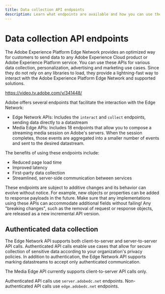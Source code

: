 ```yaml
---
title: Data collection API endpoints
description: Learn what endpoints are available and how you can use them.
---
```

# Data collection API endpoints

The Adobe Experience Platform Edge Network provides an optimized way for customers to send data to any Adobe Experience Cloud product or Adobe Experience Platform service. You can use these APIs for various data collection, personalization, advertising and marketing use cases. Since they do not rely on any libraries to load, they provide a lightning-fast way to interact with the Adobe Experience Platform Edge Network and supported solutions.

<Media slots="video"/>

<https://video.tv.adobe.com/v/341448/>

Adobe offers several endpoints that facilitate the interaction with the Edge Network:

* Edge Network APIs: Includes the `interact` and `collect` endpoints, sending data directly to a datastream
* Media Edge APIs: Includes 18 endpoints that allow you to compose a streaming media session on Adobe's servers. When the session completes, those events are aggregated into a smaller number of events and sent to the desired datastream.

The benefits of using these endpoints include:

* Reduced page load time
* Improved latency
* First-party data collection
* Streamlined, server-side communication between services

<InlineAlert variant="warning" slots="text" />

These endpoints are subject to additive changes and its behavior can evolve without notice. For example, new objects or properties can be added to response payloads in the future. Make sure that any implementations using these APIs can accommodate additional fields without failing! Any "breaking changes", such as the removal of request or response objects, are released as a new incremental API version.

## Authenticated data collection
 
The Edge Network API supports both client-to-server and server-to-server API calls. Authenticated API calls enable use cases that allow for secure collection of sensitive data according to your organization's privacy policies. In addition to authentication, the Edge Network API supports marking datastreams to accept only authenticated communication.

The Media Edge API currently supports client-to-server API calls only.

Authenticated API calls use `server.adobedc.net` endpoints. Non-authenticated API calls use `edge.adobedc.net` endpoints.
